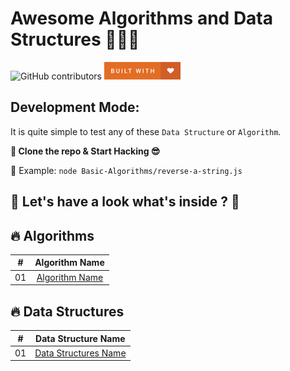 # Awesome Algorithms and Data Structures  🥰😍🤩

![GitHub contributors](https://img.shields.io/github/contributors/dmtaijul9/algorithm-practice?style=for-the-badge)
![Built With Love](./assets/built-with-love.png)

## Development Mode:
It is quite simple to test any of these `Data Structure` or `Algorithm`.

__🎉 Clone the repo & Start Hacking 😎__ 

🚀 Example: `node Basic-Algorithms/reverse-a-string.js`


## 📝 Let's have a look what's inside ? 🧐 



## 🔥 Algorithms
|   #   |                           Algorithm Name                            |
| :---: | :-----------------------------------------------------------------: |
|  01   | [Algorithm Name](ALROGITHMS__LINK) 								  |


## 🔥 Data Structures
|   #   |                           Data Structure Name                       |
| :---: | :-----------------------------------------------------------------: |
|  01   | [Data Structures Name](DATA-STRUCTURES__LINK) 					  |


